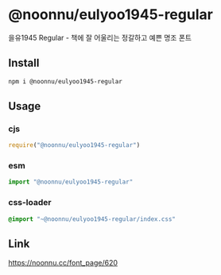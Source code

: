 # @noonnu/eulyoo1945-regular
을유1945 Regular - 책에 잘 어울리는 정갈하고 예쁜 명조 폰트

## Install
```sh
npm i @noonnu/eulyoo1945-regular
```
## Usage
### cjs
```js
require("@noonnu/eulyoo1945-regular")
```
### esm
```js
import "@noonnu/eulyoo1945-regular"
```
### css-loader
```css
@import "~@noonnu/eulyoo1945-regular/index.css"
```

## Link
https://noonnu.cc/font_page/620